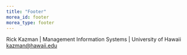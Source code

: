 ```yaml
---
title: "Footer"
morea_id: footer
morea_type: footer
---
```


Rick Kazman | Management Information Systems | University of Hawaii <br>
kazman@hawaii.edu<br>


